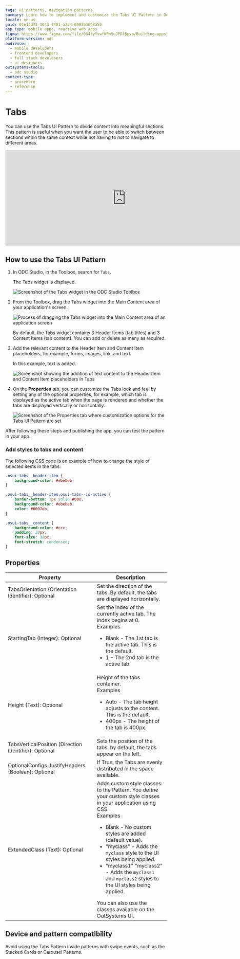 ```yaml
---
tags: ui patterns, navigation patterns
summary: Learn how to implement and customize the Tabs UI Pattern in OutSystems Developer Cloud (ODC) to enhance application navigation and content organization.
locale: en-us
guid: 01e14d73-1043-4401-a2d4-0903b3068a5b
app_type: mobile apps, reactive web apps
figma: https://www.figma.com/file/6G4tyYswfWPn5uJPDlBpvp/Building-apps?type=design&node-id=3208%3A18118&t=ZwHw8hXeFhwYsO5V-1
platform-version: odc
audience:
  - mobile developers
  - frontend developers
  - full stack developers
  - ui designers
outsystems-tools:
  - odc studio
content-type:
  - procedure
  - reference
---
```


# Tabs

You can use the Tabs UI Pattern to divide content into meaningful sections. This pattern is useful when you want the user to be able to switch between sections within the same context while not having to not to navigate to different areas.

<iframe src="https://player.vimeo.com/video/977630907" width="750" height="300" frameborder="0" allow="autoplay; fullscreen" allowfullscreen="">Switching between different tabs in the Tabs UI Pattern.</iframe>

## How to use the Tabs UI Pattern

1. In ODC Studio, in the Toolbox, search for `Tabs`.

    The Tabs widget is displayed.

    ![Screenshot of the Tabs widget in the ODC Studio Toolbox](images/tab-widget-ss.png "Tabs Widget in ODC Studio Toolbox")

1. From the Toolbox, drag the Tabs widget into the Main Content area of your application's screen.

    ![Process of dragging the Tabs widget into the Main Content area of an application screen](images/tab-dragwidget-ss.png "Dragging Tabs Widget to Screen")

    By default, the Tabs widget contains 3 Header Items (tab titles) and 3 Content Items (tab content). You can add or delete as many as required.

1. Add the relevant content to the Header Item and Content Item placeholders, for example, forms, images, link, and text.

    In this example, text is added.

    ![Screenshot showing the addition of text content to the Header Item and Content Item placeholders in Tabs](images/tab-content-ss.png "Adding Content to Tabs Widget")

1. On the **Properties** tab, you can customize the Tabs look and feel by setting any of the optional properties, for example, which tab is displayed as the active tab when the page is rendered and whether the tabs are displayed vertically or horizontally.  

    ![Screenshot of the Properties tab where customization options for the Tabs UI Pattern are set](images/tab-properties-ss.png "Tabs Properties Pattern Settings")

After following these steps and publishing the app, you can test the pattern in your app.

### Add styles to tabs and content

The following CSS code is an example of how to change the style of selected items in the tabs:

```css
.osui-tabs__header-item {
    background-color: #ebebeb;
}

.osui-tabs__header-item.osui-tabs--is-active {
    border-bottom: 3px solid #000;
    background-color: #ebebeb;
    color: #0097eb;
}

.osui-tabs__content {
    background-color: #ccc;
    padding: 20px;
    font-size: 18px;
    font-stretch: condensed;
}
```
## Properties

| Property                                              | Description                                                                                                                                                                                                                                                                                                                                                                                                                                                                                                                                                                                                            |
|-------------------------------------------------------|------------------------------------------------------------------------------------------------------------------------------------------------------------------------------------------------------------------------------------------------------------------------------------------------------------------------------------------------------------------------------------------------------------------------------------------------------------------------------------------------------------------------------------------------------------------------------------------------------------------------|
| TabsOrientation (Orientation Identifier): Optional    | Set the direction of the tabs. By default, the tabs are displayed horizontally.                                                                                                                                                                                                                                                                                                                                                                                                                                                                                                                                        |
| StartingTab (Integer): Optional                       | Set the index of the currently active tab. The index begins at 0.<br/>Examples<ul><li>Blank - The 1st tab is the active tab. This is the default.</li><li>1 - The 2nd tab is the active tab.</li></ul>                                                                                                                                                                                                                                                                                                                                                                                                                 |
| Height (Text): Optional                               | Height of the tabs container. <br/>Examples<ul><li>Auto - The tab height adjusts to the content. This is the default.</li><li>400px - The height of the tab is 400px.</li></ul>                                                                                                                                                                                                                                                                                                                                                                                                                                        |
| TabsVerticalPosition (Direction Identifier): Optional | Sets the position of the tabs. by default, the tabs appear on the left.                                                                                                                                                                                                                                                                                                                                                                                                                                                                                                                                                |
| OptionalConfigs.JustifyHeaders (Boolean): Optional    | If True, the Tabs are evenly distributed in the space available.                                                                                                                                                                                                                                                                                                                                                                                                                                                                                                                                                       |
| ExtendedClass (Text): Optional                        | Adds custom style classes to the Pattern. You define your custom style classes in your application using CSS. <br/>Examples <ul><li>Blank - No custom styles are added (default value).</li><li>"myclass" - Adds the ``myclass`` style to the UI styles being applied.</li><li>"myclass1" "myclass2" - Adds the ``myclass1`` and ``myclass2`` styles to the UI styles being applied.</li></ul>You can also use the classes available on the OutSystems UI. |

## Device and pattern compatibility

Avoid using the Tabs Pattern inside patterns with swipe events, such as the Stacked Cards or Carousel Patterns.
